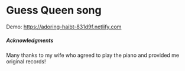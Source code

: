 # Guess Queen song

Demo: https://adoring-haibt-831d9f.netlify.com

##### Acknowledgments
Many thanks to my wife who agreed to play the piano and provided me original records!
